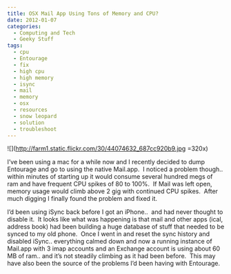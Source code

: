 ```yaml
---
title: OSX Mail App Using Tons of Memory and CPU?
date: 2012-01-07
categories:
  - Computing and Tech
  - Geeky Stuff
tags:
  - cpu
  - Entourage
  - fix
  - high cpu
  - high memory
  - isync
  - mail
  - memory
  - osx
  - resources
  - snow leopard
  - solution
  - troubleshoot
---
```


![](http://farm1.static.flickr.com/30/44074632_687cc920b9.jpg =320x)

I’ve been using a mac for a while now and I recently decided to dump Entourage and go to using the native Mail.app.  I noticed a problem though.. within minutes of starting up it would consume several hundred megs of ram and have frequent CPU spikes of 80 to 100%.  If Mail was left open, memory usage would climb above 2 gig with continued CPU spikes.  After much digging I finally found the problem and fixed it.<!--more-->

I’d been using iSync back before I got an iPhone..  and had never thought to disable it.  It looks like what was happening is that mail and other apps (ical, address book) had been building a huge database of stuff that needed to be synced to my old phone.  Once I went in and reset the sync history and disabled iSync.. everything calmed down and now a running instance of Mail.app with 3 imap accounts and an Exchange account is using about 60 MB of ram.. and it’s not steadily climbing as it had been before.  This may have also been the source of the problems I’d been having with Entourage.

